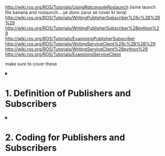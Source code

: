 http://wiki.ros.org/ROS/Tutorials/UsingRqtconsoleRoslaunch (isme launch file banana and roslaunch....ye dono zarur se cover kr lena) <br>
http://wiki.ros.org/ROS/Tutorials/WritingPublisherSubscriber%28c%2B%2B%29<br>
http://wiki.ros.org/ROS/Tutorials/WritingPublisherSubscriber%28python%29<br>
http://wiki.ros.org/ROS/Tutorials/ExaminingPublisherSubscriber<br>
http://wiki.ros.org/ROS/Tutorials/WritingServiceClient%28c%2B%2B%29<br>
http://wiki.ros.org/ROS/Tutorials/WritingServiceClient%28python%29<br>
http://wiki.ros.org/ROS/Tutorials/ExaminingServiceClient<br>

make sure to cover these

<details>
  <summary><h1>1. Definition of Publishers and Subscribers</h1></summary>
  
  I think you already know about publishers and subscribers from subpart 2. Let me brief your memory about it.
  
  Message passing in ROS happens with the Publisher Subscriber Interface provided by ROS library functions. The primary mechanism for ROS nodes to exchange data is sending and receiving messages. Messages are transmitted on a topic, and each topic has a unique name in the ROS network. 
  
  If a node wants to share information, it uses a publisher to send data to a topic. Or we can say a Publisher is the one puts the messages of some standard Message Type to a particular Topic. 
  
  A node that wants to receive that information uses a subscriber to that same topic. Or we can say the Subscriber subscribes to the Topic so that it receives the messages whenever any message is published to the Topic. 
  
  A ROS Node can be a Publisher or a Subscriber. Besides its unique name, each topic also has a message type, which determines the types of messages that are capable of being transmitted under that topic.

This publisher and subscriber communication has the following characteristics:

   - Topics are used for many-to-many communication. Many publishers can send messages to the same topic and many subscribers can receive them.

   - Publishers and subscribers are decoupled through topics and can be created and destroyed in any order. A message can be published to a topic even if there are no active subscribers.
  
   - Note that a publisher can publish to one or more Topic and a Subscriber can subscribe to one or more Topic.

   - Also, publishers and subscribers are not aware of each others’ existence. The idea is to decouple the production of information from its consumption and all the IP addresses of various nodes are tracked by the ROS Master.

The concept of topics, publishers, and subscribers is illustrated in the figure:
  
<br>
<p align="center">
  <img src="https://github.com/AMC-IITBHU/ROS-Summer-Camp-22/blob/main/Week%201/assets/pub_and_sub.png">
</p>
<br>  

  
</details>


<details>
  <summary><h1>2. Coding for Publishers and Subscribers</h1></summary>
  
  Publishers and Subscribers can be used by either rostopic pub and rostopic echo respectively or by writting a node in either python or c++. Here I will be explaining you how to write code in python as it is quite easy to understand but if want to learn c++ just tell us in discord and we will guide you for the same
  
  <br>
<p align="center">
  <img src="https://github.com/AMC-IITBHU/ROS-Summer-Camp-22/blob/main/Week%201/assets/pub_and_sub.jpeg">
</p>
<br>  
  
# Publishers
  
  

  Move to the ros package that you created before. Inside the package create a folder named scripts. Inside the scripts folder create a python file with any name you like. Here I am using the name "learn_publishers.py"

  In the python file put the following code 

  ```python
  #!/usr/bin/env python3
  #import the rospy package and the String message type
  import rospy
  from std_msgs.msg import String
  #function to publish messages at the rate of 2 messages per second
  def messagePublisher():
      message_publisher = rospy.Publisher(‘/messageTopic’, String, queue_size=10)
      rospy.init_node(‘messagePubNode’, anonymous=True)
      rate = rospy.Rate(2)
      while not rospy.is_shutdown():
          message = “ROS Tutorial by Aero Modelling Club, IIT BHU Varanasi”
          rospy.loginfo(‘Published: ‘ + message)
          message_publisher.publish(message)
          rate.sleep()
  if __name__ == ‘__main__’:
      try:
          messagePublisher()
      #capture the Interrupt signals
      except rospy.ROSInterruptException:
          pass
  ```
  
  Now open the terminal in the scripts folder and type
  
  ```bash
  chmod a+x learn_publishers.py #name of the python file created
  ```
  
  Now open up a terminal and start roscore
  
  Now open up another terminal and type the following code to run the node for the publsihing the message
  
  ```bash
  cd ~/catkin_ws
  source devel/setup.bash
  rosrun beginner_tutorials learn_publishers.py
  ```
  
  Now a topic is being published with name "/messageTopic". Use the rostopic list command to conform whether the topic is being published. Use the rostopic echo command to see what is being published to the topic. 
 
  Now let us decode the above code line by line
  
  ```python
  #!/usr/bin/env python3
  #import the rospy package and the String message type
  import rospy
  from std_msgs.msg import String
  ```
  
  The first line is just a comment, then why are we explaining this. Well the thing is in the line this comment mentions the path of your python interpreter. In the subsequent lines we have imported the required python packages. First is rospy which is python client library for ROS. Second is std_msgs.msg. The std_msgs.msg import is so that we can reuse the std_msgs/String message type (a simple string container) for publishing. 
  
  Next is the function  messagePublisher() 
  Let us decode it.
  
  ```python
  message_publisher = rospy.Publisher(‘messageTopic’, String, queue_size=10)
  rospy.init_node(‘messagePubNode’, anonymous=True)
  ```
  
  This section of code defines the talker's interface to the rest of ROS. 
  message_publisher = rospy.Publisher("/messageTopic", String, queue_size=10) declares that your node is publishing to the chatter topic using the message type String. String here is actually the class std_msgs.msg.String. The queue_size argument is to limits the amount of queued messages if any subscriber is not receiving them fast enough.
  
  The next line, rospy.init_node(NAME, ...), is very important as it tells rospy the name of your node -- until rospy has this information, it cannot start communicating with the ROS Master. In this case, your node will take on the name talker.
  
  ```python
  rate = rospy.Rate(10) # 10hz
  ```
  
  This line creates a Rate object rate. With the help of its method sleep(), it offers a convenient way for looping at the desired rate. With its argument of 10, we should expect to go through the loop 10 times per second (as long as our processing time does not exceed 1/10th of a second!)
  
  ```python
  while not rospy.is_shutdown():
        message = “ROS Tutorial by Aero Modelling Club, IIT BHU Varanasi”
        rospy.loginfo(‘Published: ‘ + message)
        message_publisher.publish(message)
        rate.sleep()
  ```
  
  This loop is a fairly standard rospy construct: checking the rospy.is_shutdown() flag and then doing work. You have to check is_shutdown() to check if your program should exit (e.g. if there is a Ctrl-C or otherwise). In this case, the "work" is a call to message_publisher.publish(message) that publishes a string to our "messageTopic" topic. The loop calls rate.sleep(), which sleeps just long enough to maintain the desired rate through the loop.
  
  The loop also calls rospy.loginfo , which performs triple-duty: the messages get printed to screen, it gets written to the Node's log file, and it gets written to rosout.
  
  # Subscribers
  
  Move to the ros package that you created before. Inside the package create a folder named scripts. Inside the scripts folder create a python file with any name you like. Here I am using the name "learn_subscribers.py"

  In the python file put the following code 
  
  ```python
  #!/usr/bin/env python3
  import rospy
  from std_msgs.msg import String
  #Callback function to print the subscribed data on the terminal
  def callback_str(subscribedData):
       rospy.loginfo('Subscribed: ' + subscribedData.data)
  def messageSubscriber():
      rospy.init_node('messageSubNode', anonymous=False)
      rospy.Subscriber('/messageTopic', String, callback_str)
      rospy.spin()
  if __name__ == '__main__':
      try:
          messageSubscriber()
      except rospy.ROSInterruptException:
          pass
  ```
  
  Now open the terminal in the scripts folder and type
  
  ```bash
  chmod a+x learn_subscribers.py #name of the python file created
  ```
  
  Now open up a terminal and start roscore
  
  Now open up another terminal and type the following code to run the node for the publsihing the message
  
  ```bash
  cd ~/catkin_ws
  source devel/setup.bash
  rosrun beginner_tutorials learn_subscribers.py
  ```
  
  Now the above node has subscribed to the topic "/messageTopic". If you are getting a error, the reason would be you are not running the pubslisher node taught above
  
  In the termianl you will see a message is being printed. 
  
</details>  


